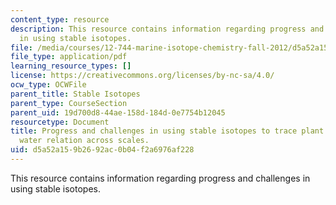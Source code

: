 ```yaml
---
content_type: resource
description: This resource contains information regarding progress and challenges
  in using stable isotopes.
file: /media/courses/12-744-marine-isotope-chemistry-fall-2012/d5a52a159b2692ac0b04f2a6976af228_MIT12_744F12_rd2012_Wrnr.pdf
file_type: application/pdf
learning_resource_types: []
license: https://creativecommons.org/licenses/by-nc-sa/4.0/
ocw_type: OCWFile
parent_title: Stable Isotopes
parent_type: CourseSection
parent_uid: 19d700d8-44ae-158d-184d-0e7754b12045
resourcetype: Document
title: Progress and challenges in using stable isotopes to trace plant carbon and
  water relation across scales.
uid: d5a52a15-9b26-92ac-0b04-f2a6976af228
---
```

This resource contains information regarding progress and challenges in using stable isotopes.